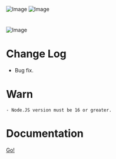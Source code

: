 ![Image](https://img.shields.io/npm/v/erax.db?color=%2351F9C0&label=erax.db)
![Image](https://img.shields.io/npm/dt/erax.db.svg?color=%2351FC0&maxAge=3600)

#

![Image](https://nodei.co/npm/erax.db.png?downloads=true&downloadRank=true&stars=true)

# Change Log

-   Bug fix.

# Warn

```npm
- Node.JS version must be 16 or greater.
```

# Documentation

<a href="https://eraxdb.js.org/#/documentation/">Go!</a>
